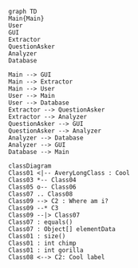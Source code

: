 ﻿```mermaid
graph TD
Main{Main}
User
GUI
Extractor
QuestionAsker
Analyzer
Database

Main --> GUI
Main --> Extractor
Main --> User
User --> Main
User --> Database
Extractor --> QuestionAsker
Extractor --> Analyzer
QuestionAsker --> GUI
QuestionAsker --> Analyzer
Analyzer --> Database
Analyzer --> GUI
Database --> Main
```
```
classDiagram
Class01 <|-- AveryLongClass : Cool
Class03 *-- Class04
Class05 o-- Class06
Class07 .. Class08
Class09 --> C2 : Where am i?
Class09 --* C3
Class09 --|> Class07
Class07 : equals()
Class07 : Object[] elementData
Class01 : size()
Class01 : int chimp
Class01 : int gorilla
Class08 <--> C2: Cool label
```
